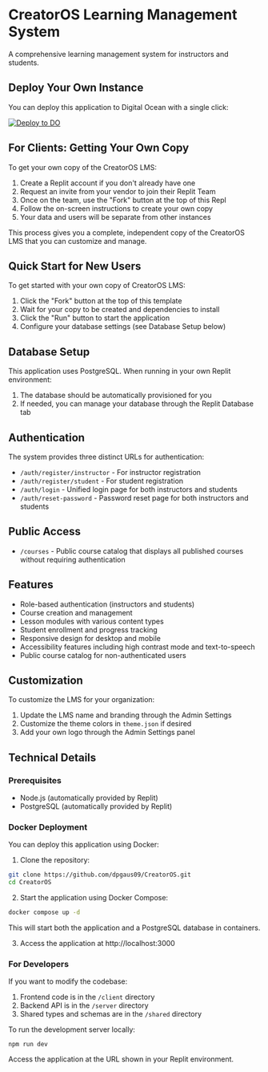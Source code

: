
# CreatorOS Learning Management System

A comprehensive learning management system for instructors and students.

## Deploy Your Own Instance

You can deploy this application to Digital Ocean with a single click:

[![Deploy to DO](https://www.deploytodo.com/deploy-button.svg)](https://cloud.digitalocean.com/apps/new?repo=https://github.com/dpgaus09/CreatorOS/tree/main)

## For Clients: Getting Your Own Copy

To get your own copy of the CreatorOS LMS:

1. Create a Replit account if you don't already have one
2. Request an invite from your vendor to join their Replit Team
3. Once on the team, use the "Fork" button at the top of this Repl
4. Follow the on-screen instructions to create your own copy
5. Your data and users will be separate from other instances

This process gives you a complete, independent copy of the CreatorOS LMS that you can customize and manage.

## Quick Start for New Users

To get started with your own copy of CreatorOS LMS:

1. Click the "Fork" button at the top of this template
2. Wait for your copy to be created and dependencies to install
3. Click the "Run" button to start the application
4. Configure your database settings (see Database Setup below)

## Database Setup

This application uses PostgreSQL. When running in your own Replit environment:

1. The database should be automatically provisioned for you
2. If needed, you can manage your database through the Replit Database tab

## Authentication

The system provides three distinct URLs for authentication:

- `/auth/register/instructor` - For instructor registration
- `/auth/register/student` - For student registration  
- `/auth/login` - Unified login page for both instructors and students
- `/auth/reset-password` - Password reset page for both instructors and students

## Public Access

- `/courses` - Public course catalog that displays all published courses without requiring authentication

## Features

- Role-based authentication (instructors and students)
- Course creation and management
- Lesson modules with various content types
- Student enrollment and progress tracking
- Responsive design for desktop and mobile
- Accessibility features including high contrast mode and text-to-speech
- Public course catalog for non-authenticated users

## Customization

To customize the LMS for your organization:

1. Update the LMS name and branding through the Admin Settings
2. Customize the theme colors in `theme.json` if desired
3. Add your own logo through the Admin Settings panel

## Technical Details

### Prerequisites

- Node.js (automatically provided by Replit)
- PostgreSQL (automatically provided by Replit)

### Docker Deployment

You can deploy this application using Docker:

1. Clone the repository:
```bash
git clone https://github.com/dpgaus09/CreatorOS.git
cd CreatorOS
```

2. Start the application using Docker Compose:
```bash
docker compose up -d
```

This will start both the application and a PostgreSQL database in containers.

3. Access the application at http://localhost:3000

### For Developers

If you want to modify the codebase:

1. Frontend code is in the `/client` directory
2. Backend API is in the `/server` directory
3. Shared types and schemas are in the `/shared` directory

To run the development server locally:
```
npm run dev
```

Access the application at the URL shown in your Replit environment.

